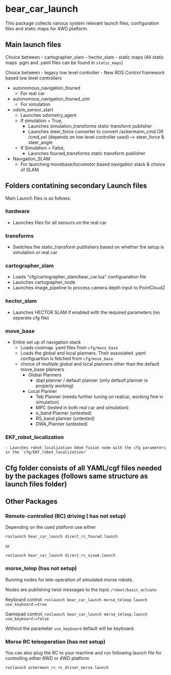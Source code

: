 # bear_car_launch

This package collects various system relevant launch files, configuration files and static maps for 4WD platform.

## Main launch files 

Choice between
	- cartographer_slam
	- hector_slam
	- static maps (All static maps .pgm and .yaml files can be found in `static_maps`)

Choice between
	- legacy low level controller 
	- New ROS Control framework based low level controllers 
	
* autonomous_navigation_fourwd 
	- For real car
* autonomous_navigation_fourwd_sim
	- For simulation
* odom_sensor_start
	- Launches odometry_agent
	- If simulation = True,
		- Launches simulation_transforms static transform publisher
		- Launches steer_force converter to convert /ackermann_cmd OR /cmd_vel (depends on low level controller used)--> steer_force & steer_angle
	- If Simulation = False,
		- Launches fourwd_transforms static transform publisher
* Navigation_SLAM 
	- For launching movebase/locomotor based navigation stack & choice of SLAM 

## Folders contatining secondary Launch files

Main Launch files is as follows:
### hardware
- Launches files for all sensors on the real car

### transforms
- Switches the static_transform publishers based on whether the setup is simulation or real car

### cartographer_slam
- Loads "cfg/cartographer_slam/bear_car.lua" configuaration file
- Launches cartographer_node
- Launches image_pipeline to process camera depth input to PointCloud2

### hector_slam
- Launches HECTOR SLAM if enabled with the required parameters (no seperate cfg file)

### move_base
- Entire set up of navigation stack
   - Loads costmap .yaml files from `cfg/move_base`
   - Loads the global and local planners. Their assosiated .yaml configuartion is fetched from  `cfg/move_base`
   - choice of multiple global and local planners other than the default move_base planners
   		- Global Planners
   			- sbpl planner / default planner (only default planner is properly working)
   		- Local Planner
   			- Teb Planner (needs further tuning on realcar, working fine in simulation)
   			- MPC (tested in both real car and simulation)
   			- e_band Planner (untested)
   			- RS_band planner (untested)
   			- DWA_Planner (untested)
###  EKF_robot_localization
	- Launches robot_localization Odom fusion node with the cfg parameters in the `cfg/EKF_robot_localization/`

## Cfg folder consists of all YAML/cgf files needed by the packages (follows same structure as launch files folder)

## Other Packages

### Remote-controlled (RC) driving ( has not setup)

Depending on the used platform use either

`roslaunch bear_car_launch direct_rc_fourwd.launch` 

or

`roslaunch bear_car_launch direct_rc_sixwd.launch`

### morse_telop (has not setup)

Running nodes for tele-operation of simulated morse robots.

Nodes are publishing twist messages to the topic `/robot/basic_actuate`

Keyboard control:
`roslaunch bear_car_launch morse_teleop.launch use_keyboard:=true` 

Gamepad control:
`roslaunch bear_car_launch morse_teleop.launch use_keyboard:=false`

Without the parameter `use_keyboard` default will be keyboard.

### Morse RC teleoperation (has not setup)

You can also plug the RC to your machine and run following launch file for controlling
either 6WD or 4WD platform

`roslaunch ackermann_rc rc_driver_morse.launch` 
